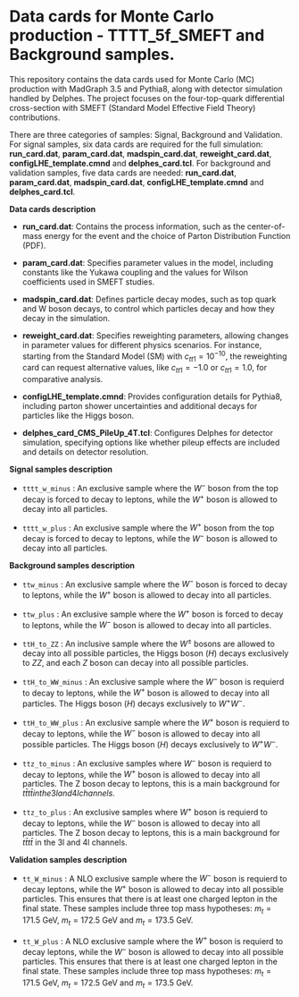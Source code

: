 # Data cards for Monte Carlo production - TTTT_5f_SMEFT and Background samples.

This repository contains the data cards used for Monte Carlo (MC) production with MadGraph 3.5 and Pythia8, along with detector simulation handled by Delphes. The project focuses on the four-top-quark differential cross-section with SMEFT (Standard Model Effective Field Theory) contributions.

There are three categories of samples: Signal, Background and Validation. For signal samples, six data cards are required for the full simulation: **run_card.dat**, **param_card.dat**, **madspin_card.dat**, **reweight_card.dat**, **configLHE_template.cmnd** and **delphes_card.tcl**. For background and validation samples, five data cards are needed: **run_card.dat**, **param_card.dat**, **madspin_card.dat**, **configLHE_template.cmnd** and **delphes_card.tcl**.

**Data cards description**

*  **run_card.dat**: Contains the process information, such as the center-of-mass energy for the event and the choice of Parton Distribution Function (PDF).

*  **param_card.dat**: Specifies parameter values in the model, including constants like the Yukawa coupling and the values for Wilson coefficients used in SMEFT studies.

* **madspin_card.dat**: Defines particle decay modes, such as top quark and W boson decays, to control which particles decay and how they decay in the simulation.

* **reweight_card.dat**: Specifies reweighting parameters, allowing changes in parameter values for different physics scenarios. For instance, starting from the Standard Model (SM) with       $c_{tt1}=10^{-10}$, the reweighting card can request alternative values, like $c_{tt1} = -1.0$ or $c_{tt1} = 1.0$, for comparative analysis.

* **configLHE_template.cmnd**: Provides configuration details for Pythia8, including parton shower uncertainties and additional decays for particles like the Higgs boson.

* **delphes_card_CMS_PileUp_4T.tcl**: Configures Delphes for detector simulation, specifying options like whether pileup effects are included and details on detector resolution.

**Signal samples description** 

* `tttt_w_minus` : An exclusive sample where the $W^{-}$ boson from the top decay is forced to decay to leptons, while the $W^{+}$ boson is allowed to decay into all particles.

* `tttt_w_plus` : An exclusive sample where the $W^{+}$ boson from the top decay is forced to decay to leptons, while the $W^{-}$ boson is allowed to decay into all particles.

**Background samples description** 

* `ttw_minus` :  An exclusive sample where the $W^{-}$ boson is forced to decay to leptons, while the $W^{+}$ boson is allowed to decay into all particles.

* `ttw_plus` :  An exclusive sample where the $W^{+}$ boson is forced to decay to leptons, while the $W^{-}$ boson is allowed to decay into all particles.

* `ttH_to_ZZ` :  An inclusive sample where the $W^{±}$ bosons are allowed to decay into all possible particles, the Higgs boson ($H$) decays exclusively to $ZZ$, and each $Z$ boson can decay into all possible particles.

* `ttH_to_WW_minus` :  An exclusive sample where the $W^{-}$ boson is requierd to decay to leptons, while the $W^{+}$ boson is allowed to decay into all particles. The Higgs boson ($H$) decays exclusively to $W^{+}W^{-}$.

* `ttH_to_WW_plus` :  An exclusive sample where the $W^{+}$ boson is requierd to decay to leptons, while the $W^{-}$ boson is allowed to decay into all possible particles. The Higgs boson ($H$) decays exclusively to $W^{+}W^{-}$.
 
* `ttz_to_minus` : An exclusive samples where $W^{-}$ boson is requierd to decay to leptons, while the $W^{+}$ boson is allowed to decay into all particles. The Z boson decay to leptons, this is a main background for $t\bar{t}t \bar{t} in the 3l and 4l channels$.

* `ttz_to_plus` : An exclusive samples where $W^{+}$ boson is requierd to decay to leptons, while the $W^{-}$ boson is allowed to decay into all particles. The Z boson decay to leptons, this is a main background for $t\bar{t}t \bar{t}$ in the 3l and 4l channels.

**Validation samples description**

 * `tt_W_minus` :  A NLO exclusive sample where the $W^{-}$ boson is requierd to decay leptons, while the $W^{+}$ boson is allowed to decay into all possible particles. This ensures that there is at least one charged lepton in the final state. These samples include three top mass hypotheses: $m_{t}=171.5$ GeV, $m_{t}=172.5$ GeV and $m_{t}=173.5$ GeV.

 * `tt_W_plus` :  A NLO exclusive sample where the $W^{+}$ boson is requierd to decay leptons, while the $W^{-}$ boson is allowed to decay into all possible particles. This ensures that there is at least one charged lepton in the final state. These samples include three top mass hypotheses: $m_{t}=171.5$ GeV, $m_{t}=172.5$ GeV and $m_{t}=173.5$ GeV.

